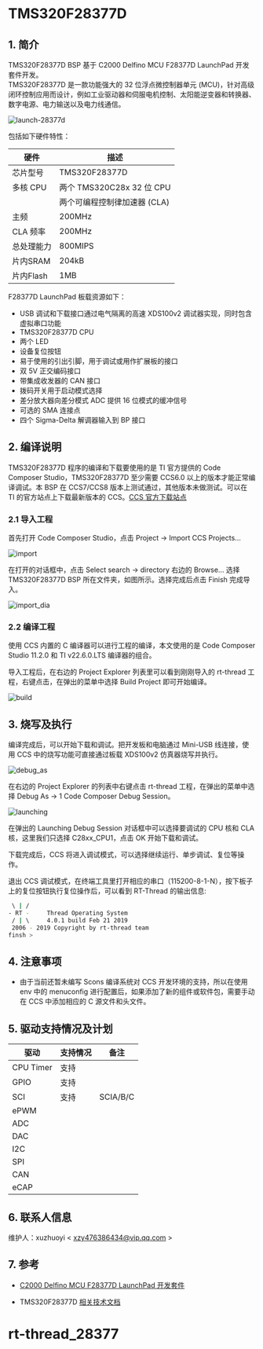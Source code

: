 # TMS320F28377D


## 1. 简介

TMS320F28377D BSP 基于 C2000 Delfino MCU F28377D LaunchPad 开发套件开发。   
TMS320F28377D 是一款功能强大的 32 位浮点微控制器单元 (MCU)，针对高级闭环控制应用而设计，例如工业驱动器和伺服电机控制、太阳能逆变器和转换器、数字电源、电力输送以及电力线通信。

![launch-28377d](figures/launch-28377d.png)

包括如下硬件特性：

| 硬件 | 描述 |
| -- | -- |
|芯片型号| TMS320F28377D |
|多核 CPU| 两个 TMS320C28x 32 位 CPU |
|| 两个可编程控制律加速器 (CLA) |
|主频| 200MHz |
|CLA 频率| 200MHz |
|总处理能力| 800MIPS |
|片内SRAM| 204kB |
|片内Flash| 1MB |

F28377D LaunchPad 板载资源如下：
* USB 调试和下载接口通过电气隔离的高速 XDS100v2 调试器实现，同时包含虚拟串口功能
* TMS320F28377D CPU
* 两个 LED
* 设备复位按钮
* 易于使用的引出引脚，用于调试或用作扩展板的接口
* 双 5V 正交编码接口
* 带集成收发器的 CAN 接口 
* 拨码开关用于启动模式选择
* 差分放大器向差分模式 ADC 提供 16 位模式的缓冲信号
* 可选的 SMA 连接点
* 四个 Sigma-Delta 解调器输入到 BP 接口

## 2. 编译说明
TMS320F28377D 程序的编译和下载要使用的是 TI 官方提供的 Code Composer Studio，TMS320F28377D 至少需要 CCS6.0 以上的版本才能正常编译调试。本 BSP 在 CCS7/CCS8 版本上测试通过，其他版本未做测试。可以在 TI 的官方站点上下载最新版本的 CCS。[CCS 官方下载站点][3]
### 2.1 导入工程
首先打开 Code Composer Studio，点击 Project -> Import CCS Projects...

![import](figures/import.png)

在打开的对话框中，点击 Select search -> directory 右边的 Browse... 选择 TMS320F28377D BSP 所在文件夹，如图所示。选择完成后点击 Finish 完成导入。

![import_dia](figures/import_dia.png)

### 2.2 编译工程
使用 CCS 内置的 C 编译器可以进行工程的编译，本文使用的是 Code Composer Studio 11.2.0  和 TI v22.6.0.LTS 编译器的组合。

导入工程后，在右边的 Project Explorer 列表里可以看到刚刚导入的 rt-thread 工程，右键点击，在弹出的菜单中选择 Build Project 即可开始编译。

![build](figures/build.png)

## 3. 烧写及执行

编译完成后，可以开始下载和调试。把开发板和电脑通过 Mini-USB 线连接，使用 CCS 中的烧写功能可直接通过板载 XDS100v2 仿真器烧写并执行。

![debug_as](figures/debug_as.png)

在右边的 Project Explorer 的列表中右键点击 rt-thread 工程，在弹出的菜单中选择 Debug As -> 1 Code Composer Debug Session。

![launching](figures/launching.png)

在弹出的 Launching Debug Session 对话框中可以选择要调试的 CPU 核和 CLA 核，这里我们只选择 C28xx_CPU1，点击 OK 开始下载和调试。

下载完成后，CCS 将进入调试模式，可以选择继续运行、单步调试、复位等操作。

退出 CCS 调试模式，在终端工具里打开相应的串口（115200-8-1-N），按下板子上的复位按钮执行复位操作后，可以看到 RT-Thread 的输出信息:
```bash
 \ | /
- RT -     Thread Operating System
 / | \     4.0.1 build Feb 21 2019
 2006 - 2019 Copyright by rt-thread team
finsh >
 ```

## 4. 注意事项

* 由于当前还暂未编写 Scons 编译系统对 CCS 开发环境的支持，所以在使用 env 中的 menuconfig 进行配置后，如果添加了新的组件或软件包，需要手动在 CCS 中添加相应的 C 源文件和头文件。

## 5. 驱动支持情况及计划

| 驱动 | 支持情况  |  备注  |
| ------ | ----  | :------:  |
| CPU Timer | 支持 |  |
| GPIO | 支持 | |
| SCI | 支持 | SCIA/B/C |
| ePWM | | |
| ADC | | |
| DAC | | |
| I2C | | |
| SPI | | |
| CAN | | |
| eCAP | | |

## 6. 联系人信息

维护人：xuzhuoyi < xzy476386434@vip.qq.com >

## 7. 参考

* [C2000 Delfino MCU F28377D LaunchPad 开发套件][1]
* TMS320F28377D [相关技术文档][2]

  [1]: http://www.ti.com.cn/tool/cn/launchxl-f28377d
  [2]: http://www.ti.com.cn/product/cn/tms320f28377d/technicaldocuments
  [3]: http://processors.wiki.ti.com/index.php/Download_CCS#Download_the_latest_CCS
# rt-thread_28377
